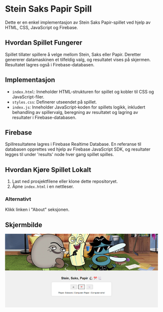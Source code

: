 # Stein Saks Papir Spill

Dette er en enkel implementasjon av Stein Saks Papir-spillet ved hjelp av HTML, CSS, JavaScript og Firebase.

## Hvordan Spillet Fungerer

Spillet tillater spillere å velge mellom Stein, Saks eller Papir. Deretter genererer datamaskinen et tilfeldig valg, og resultatet vises på skjermen. Resultatet lagres også i Firebase-databasen.

## Implementasjon

- `index.html`: Inneholder HTML-strukturen for spillet og kobler til CSS og JavaScript-filer.
- `styles.css`: Definerer utseendet på spillet.
- `index.js`: Inneholder JavaScript-koden for spillets logikk, inkludert behandling av spillervalg, beregning av resultatet og lagring av resultater i Firebase-databasen.

## Firebase

Spillresultatene lagres i Firebase Realtime Database. En referanse til databasen opprettes ved hjelp av Firebase JavaScript SDK, og resultater legges til under 'results' node hver gang spillet spilles.

## Hvordan Kjøre Spillet Lokalt

1. Last ned prosjektfilene eller klone dette repositoryet.
2. Åpne `index.html` i en nettleser.

### Alternativt

Klikk linken i "About" seksjonen.


## Skjermbilde

![Stein Saks Papir Skjermbilde](image.png)

